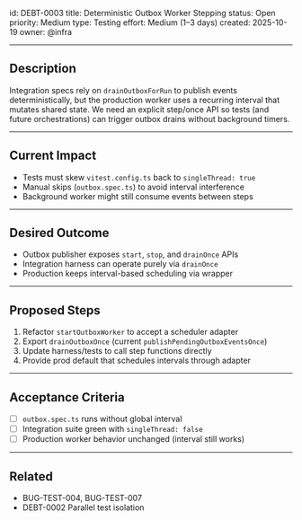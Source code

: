 id: DEBT-0003
title: Deterministic Outbox Worker Stepping
status: Open
priority: Medium
type: Testing
effort: Medium (1–3 days)
created: 2025-10-19
owner: @infra

---

## Description

Integration specs rely on `drainOutboxForRun` to publish events deterministically, but the production worker uses a recurring interval that mutates shared state. We need an explicit step/once API so tests (and future orchestrations) can trigger outbox drains without background timers.

---

## Current Impact

- Tests must skew `vitest.config.ts` back to `singleThread: true`
- Manual skips (`outbox.spec.ts`) to avoid interval interference
- Background worker might still consume events between steps

---

## Desired Outcome

- Outbox publisher exposes `start`, `stop`, and `drainOnce` APIs
- Integration harness can operate purely via `drainOnce`
- Production keeps interval-based scheduling via wrapper

---

## Proposed Steps

1. Refactor `startOutboxWorker` to accept a scheduler adapter
2. Export `drainOutboxOnce` (current `publishPendingOutboxEventsOnce`)
3. Update harness/tests to call step functions directly
4. Provide prod default that schedules intervals through adapter

---

## Acceptance Criteria

- [ ] `outbox.spec.ts` runs without global interval
- [ ] Integration suite green with `singleThread: false`
- [ ] Production worker behavior unchanged (interval still works)

---

## Related

- BUG-TEST-004, BUG-TEST-007
- DEBT-0002 Parallel test isolation
